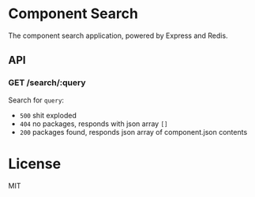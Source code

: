 
# Component Search

  The component search application, powered by Express and Redis.

## API

### GET /search/:query

  Search for `query`:
  
  - `500` shit exploded
  - `404` no packages, responds with json array `[]`
  - `200` packages found, responds json array of component.json contents

# License

  MIT
